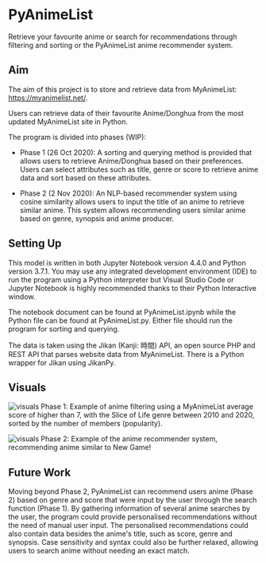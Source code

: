 # PyAnimeList
Retrieve your favourite anime or search for recommendations through filtering and sorting or the PyAnimeList anime recommender system.

## Aim
The aim of this project is to store and retrieve data from MyAnimeList: https://myanimelist.net/.

Users can retrieve data of their favourite Anime/Donghua from the most updated MyAnimeList site in Python.

The program is divided into phases (WIP):
* Phase 1 (26 Oct 2020): A sorting and querying method is provided that allows users to retrieve Anime/Donghua based on their preferences. Users can select attributes such as title, genre or score to retrieve anime data and sort based on these attributes.

* Phase 2 (2 Nov 2020): An NLP-based recommender system using cosine similarity allows users to input the title of an anime to retrieve similar anime. This system allows recommending users similar anime based on genre, synopsis and anime producer.

## Setting Up
This model is written in both Jupyter Notebook version 4.4.0 and Python version 3.7.1. You may use any integrated development environment (IDE)
to run the program using a Python interpreter but Visual Studio Code or Jupyter Notebook is highly recommended thanks to their Python Interactive window.

The notebook document can be found at PyAnimeList.ipynb while the Python file can be found at PyAnimeList.py. Either file should run the program for sorting
and querying. 

The data is taken using the Jikan (Kanji: 時間) API, an open source PHP and REST API that parses website data from MyAnimeList. There is a Python wrapper for Jikan
using JikanPy.

## Visuals
![visuals](https://imgur.com/GwsGDVS.jpg)
Phase 1: Example of anime filtering using a MyAnimeList average score of higher than 7, with the Slice of Life genre between 2010 and 2020, sorted by the number of members (popularity).

![visuals](https://imgur.com/a/q6ZiQNh.jpg)
Phase 2: Example of the anime recommender system, recommending anime similar to New Game!

## Future Work
Moving beyond Phase 2, PyAnimeList can recommend users anime (Phase 2) based on genre and score that were input by the user through the search function (Phase 1). By gathering information of several anime searches by the user, the program could provide personalised recommendations without the need of manual user input. The personalised recommendations could also contain data besides the anime's title, such as score, genre and synopsis. Case sensitivity and syntax could also be further relaxed, allowing users to search anime without needing an exact match. 
